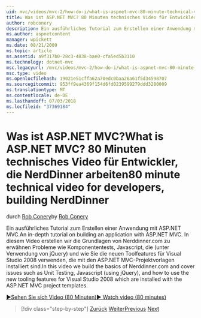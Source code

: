 ```yaml
---
uid: mvc/videos/mvc-2/how-do-i/what-is-aspnet-mvc-80-minute-technical-video-for-developers-building-nerddinner
title: Was ist ASP.NET MVC? 80 Minuten technisches Video für Entwickler, die NerdDinner arbeiten | Microsoft-Dokumentation
author: robconery
description: Ein ausführliches Tutorial zum Erstellen einer Anwendung mit ASP.NET MVC. In diesem Video erstellen wir die Grundlagen von Nerddinner.com zu erwähnen Probleme wie z. B. Unit Testing...
ms.author: aspnetcontent
manager: wpickett
ms.date: 08/21/2009
ms.topic: article
ms.assetid: a9f317b0-28c3-4838-bae0-cfa5ed5b3110
ms.technology: dotnet-mvc
msc.legacyurl: /mvc/videos/mvc-2/how-do-i/what-is-aspnet-mvc-80-minute-technical-video-for-developers-building-nerddinner
msc.type: video
ms.openlocfilehash: 19021e51cffa62a70edc0baa26a61f5d34598707
ms.sourcegitcommit: 953ff9ea4369f154d6fd0239599279ddd3280009
ms.translationtype: MT
ms.contentlocale: de-DE
ms.lasthandoff: 07/03/2018
ms.locfileid: "37369184"
---
```

<a name="what-is-aspnet-mvc-80-minute-technical-video-for-developers-building-nerddinner"></a><span data-ttu-id="02640-105">Was ist ASP.NET MVC?</span><span class="sxs-lookup"><span data-stu-id="02640-105">What is ASP.NET MVC?</span></span> <span data-ttu-id="02640-106">80 Minuten technisches Video für Entwickler, die NerdDinner arbeiten</span><span class="sxs-lookup"><span data-stu-id="02640-106">80 minute technical video for developers, building NerdDinner</span></span>
====================
<span data-ttu-id="02640-107">durch [Rob Conery](https://github.com/robconery)</span><span class="sxs-lookup"><span data-stu-id="02640-107">by [Rob Conery](https://github.com/robconery)</span></span>

<span data-ttu-id="02640-108">Ein ausführliches Tutorial zum Erstellen einer Anwendung mit ASP.NET MVC.</span><span class="sxs-lookup"><span data-stu-id="02640-108">An in-depth tutorial on building an application with ASP.NET MVC.</span></span> <span data-ttu-id="02640-109">In diesem Video erstellen wir die Grundlagen von Nerddinner.com zu erwähnen Probleme wie Komponententests, Javascript, die (unter Verwendung von jQuery) und wie Sie die neuen Toolfeatures für Visual Studio 2008 verwenden, die mit den ASP.NET MVC-Projektvorlagen installiert sind.</span><span class="sxs-lookup"><span data-stu-id="02640-109">In this video we build the basics of Nerddinner.com and cover issues such as Unit Testing, Javascript (using jQuery), and how to use the new tooling features for Visual Studio 2008 which are installed with the ASP.NET MVC project templates.</span></span>

[<span data-ttu-id="02640-110">&#9654;Sehen Sie sich Video (80 Minuten)</span><span class="sxs-lookup"><span data-stu-id="02640-110">&#9654; Watch video (80 minutes)</span></span>](https://channel9.msdn.com/Blogs/ASP-NET-Site-Videos/what-is-aspnet-mvc-80-minute-technical-video-for-developers-building-nerddinner)

> [!div class="step-by-step"]
> <span data-ttu-id="02640-111">[Zurück](displaying-a-table-of-database-data.md)
> [Weiter](why-aspnet-mvc-3-minute-overview-video-for-decision-makers.md)</span><span class="sxs-lookup"><span data-stu-id="02640-111">[Previous](displaying-a-table-of-database-data.md)
[Next](why-aspnet-mvc-3-minute-overview-video-for-decision-makers.md)</span></span>
